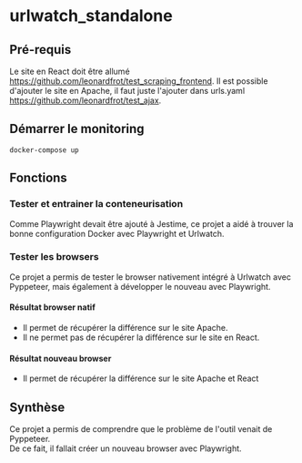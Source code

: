 # urlwatch_standalone
## Pré-requis
Le site en React doit être allumé https://github.com/leonardfrot/test_scraping_frontend.
Il est possible d'ajouter le site en Apache, il faut juste l'ajouter dans urls.yaml https://github.com/leonardfrot/test_ajax.
## Démarrer le monitoring
`docker-compose up`

## Fonctions
### Tester et entrainer la conteneurisation
Comme Playwright devait être ajouté à Jestime, ce projet a aidé à trouver la bonne configuration Docker avec Playwright et Urlwatch.
### Tester les browsers
Ce projet a permis de tester le browser nativement intégré à Urlwatch avec Pyppeteer, mais également à développer le nouveau avec Playwright.
#### Résultat browser natif
- Il permet de récupérer la différence sur le site Apache.
- Il ne permet pas de récupérer la différence sur le site en React.
#### Résultat nouveau browser
- Il permet de récupérer la différence sur le site Apache et React
## Synthèse
Ce projet a permis de comprendre que le problème de l'outil venait de Pyppeteer. <br/>
De ce fait, il fallait créer un nouveau browser avec Playwright.
